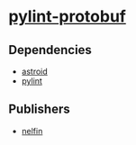 # [pylint-protobuf](https://pypi.org/project/pylint-protobuf)

## Dependencies
- [astroid](packages/a/astroid.md)
- [pylint](packages/p/pylint.md)



## Publishers
- [nelfin](https://pypi.org/user/nelfin)

